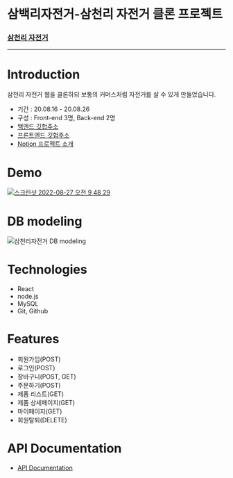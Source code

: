 # 삼백리자전거-삼천리 자전거 클론 프로젝트
### [삼천리 자전거](https://www.samchuly.co.kr/)

---------

# Introduction
삼천리 자전거 웹을 클론하되 보통의 커머스처럼 자전거를 살 수 있게 만들었습니다.
- 기간 : 20.08.16 - 20.08.26
- 구성 : Front-end 3명, Back-end 2명
- [백엔드 깃헙주소](https://github.com/wecode-bootcamp-korea/36-1st-BIKINGS-backend)
- [프론트엔드 깃헙주소](https://github.com/wecode-bootcamp-korea/36-1st-BIKINGS-frontend)
- [Notion 프로젝트 소개](https://www.notion.so/6-d977ee006c2745fc99ae1f958a07d015)

# Demo
[![스크린샷 2022-08-27 오전 9 48 29](https://user-images.githubusercontent.com/88824305/187007737-9b7efc17-dca5-43d4-bc3c-d755a7c78332.jpg)](https://youtu.be/x203ZlhMfoY)

# DB modeling
![삼천리자전거 DB modeling](https://user-images.githubusercontent.com/88824305/187007537-cc9cdf2f-f153-42e1-8021-889a8c55eaf3.png)


# Technologies
- React
- node.js
- MySQL
- Git, Github


# Features
- 회원가입(POST)
- 로그인(POST)
- 장바구니(POST, GET)
- 주문하기(POST)
- 제품 리스트(GET)
- 제품 상세페이지(GET)
- 마이페이지(GET)
- 회원탈퇴(DELETE)


# API Documentation
- [API Documentation](https://www.notion.so/API-970383b54823446db05e1d2580ede375)
